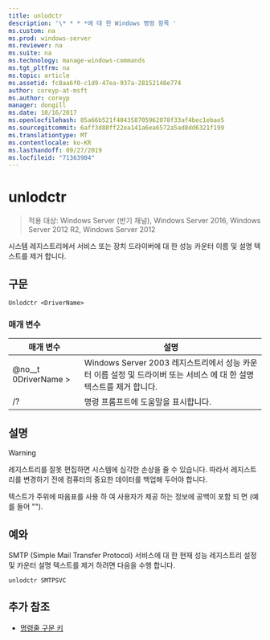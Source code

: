 ```yaml
---
title: unlodctr
description: '\* * * *에 대 한 Windows 명령 항목 '
ms.custom: na
ms.prod: windows-server
ms.reviewer: na
ms.suite: na
ms.technology: manage-windows-commands
ms.tgt_pltfrm: na
ms.topic: article
ms.assetid: fc8aa6f0-c1d9-47ea-937a-28152148e774
author: coreyp-at-msft
ms.author: coreyp
manager: dongill
ms.date: 10/16/2017
ms.openlocfilehash: 85a66b521f404358705962078f33af4bec1ebae5
ms.sourcegitcommit: 6aff3d88ff22ea141a6ea6572a5ad8dd6321f199
ms.translationtype: MT
ms.contentlocale: ko-KR
ms.lasthandoff: 09/27/2019
ms.locfileid: "71363904"
---
```

# <a name="unlodctr"></a>unlodctr

>적용 대상: Windows Server (반기 채널), Windows Server 2016, Windows Server 2012 R2, Windows Server 2012

시스템 레지스트리에서 서비스 또는 장치 드라이버에 대 한 성능 카운터 이름 및 설명 텍스트를 제거 합니다.   

## <a name="syntax"></a>구문  
```  
Unlodctr <DriverName>   
```  
### <a name="parameters"></a>매개 변수  
|매개 변수|설명|  
|-------|--------|  
|@no__t 0DriverName >|Windows Server 2003 레지스트리에서 성능 카운터 이름 설정 및 드라이버 또는 서비스 <DriverName>에 대 한 설명 텍스트를 제거 합니다.|  
|/?|명령 프롬프트에 도움말을 표시합니다.|  

## <a name="remarks"></a>설명  
> [!WARNING]  
> 레지스트리를 잘못 편집하면 시스템에 심각한 손상을 줄 수 있습니다. 따라서 레지스트리를 변경하기 전에 컴퓨터의 중요한 데이터를 백업해 두어야 합니다.  

텍스트가 주위에 따옴표를 사용 하 여 사용자가 제공 하는 정보에 공백이 포함 되 면 (예를 들어 "<DriverName>").  

## <a name="BKMK_Examples"></a>예와  
SMTP (Simple Mail Transfer Protocol) 서비스에 대 한 현재 성능 레지스트리 설정 및 카운터 설명 텍스트를 제거 하려면 다음을 수행 합니다.  
```  
unlodctr SMTPSVC  
```  
## <a name="additional-references"></a>추가 참조  
-   [명령줄 구문 키](command-line-syntax-key.md)  
  
